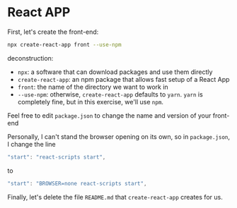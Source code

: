 # React APP

First, let's create the front-end:

```bash
npx create-react-app front --use-npm
```

deconstruction:

* `npx`: a software that can download packages and use them directly
* `create-react-app`: an npm package that allows fast setup of a React App
* `front`: the name of the directory we want to work in
* `--use-npm`: otherwise, `create-react-app` defaults to `yarn`. `yarn` is completely fine, but in this exercise, we'll use `npm`.

Feel free to edit `package.json` to change the name and version of your front-end

Personally, I can't stand the browser opening on its own, so in `package.json`, I change the line

```javascript
"start": "react-scripts start",
```

to

```javascript
"start": "BROWSER=none react-scripts start",
```

Finally, let's delete the file `README.md` that `create-react-app` creates for us.

